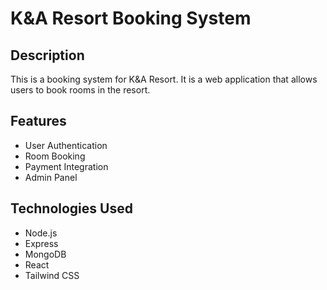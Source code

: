 # K&A Resort Booking System

## Description

This is a booking system for K&A Resort. It is a web application that allows users to book rooms in the resort.

## Features

- User Authentication
- Room Booking
- Payment Integration
- Admin Panel

## Technologies Used

- Node.js
- Express
- MongoDB
- React
- Tailwind CSS 



